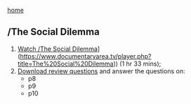 [home](/README.md)

## /The Social Dilemma

1. [Watch /The Social Dilemma]([https://www.documentaryarea.tv/player.php?title=The%20Social%20Dilemma)](https://www.documentaryarea.tv/player.php?title=The%20Social%20Dilemma)) (1 hr 33 mins);
2. [Download review questions](https://drive.google.com/file/d/1Z9KysBogheudj2L02s8LFyYlyNYNeS_M/view) and
   answer the questions on:
   - p8
   - p9
   - p10

